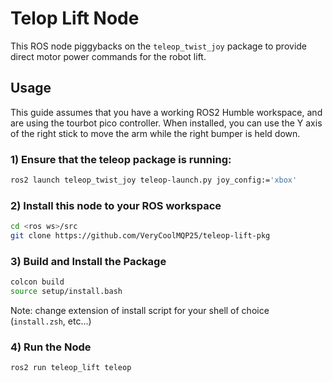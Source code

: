 # Telop Lift Node

This ROS node piggybacks on the `teleop_twist_joy` package to provide direct motor power commands for the robot lift.

## Usage
This guide assumes that you have a working ROS2 Humble workspace, and are using the tourbot pico controller.
When installed, you can use the Y axis of the right stick to move the arm while the right bumper is held down.

### 1) Ensure that the teleop package is running:
```bash
ros2 launch teleop_twist_joy teleop-launch.py joy_config:='xbox'
```
### 2) Install this node to your ROS workspace
```bash
cd <ros ws>/src
git clone https://github.com/VeryCoolMQP25/teleop-lift-pkg
```
### 3) Build and Install the Package
```bash
colcon build
source setup/install.bash 
```
Note: change extension of install script for your shell of choice (`install.zsh`, etc...)
### 4) Run the Node
```bash
ros2 run teleop_lift teleop
```
